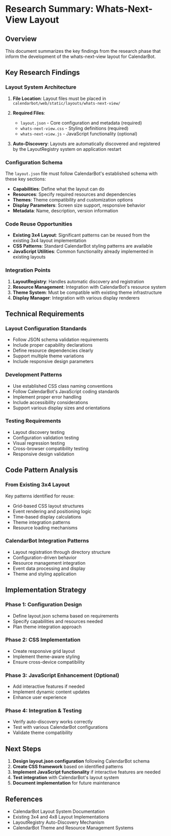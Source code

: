 # Research Summary: Whats-Next-View Layout

## Overview

This document summarizes the key findings from the research phase that inform the development of the whats-next-view layout for CalendarBot.

## Key Research Findings

### Layout System Architecture

1. **File Location**: Layout files must be placed in `calendarbot/web/static/layouts/whats-next-view/`
2. **Required Files**:
   - `layout.json` - Core configuration and metadata (required)
   - `whats-next-view.css` - Styling definitions (required)
   - `whats-next-view.js` - JavaScript functionality (optional)

3. **Auto-Discovery**: Layouts are automatically discovered and registered by the LayoutRegistry system on application restart

### Configuration Schema

The `layout.json` file must follow CalendarBot's established schema with these key sections:

- **Capabilities**: Define what the layout can do
- **Resources**: Specify required resources and dependencies
- **Themes**: Theme compatibility and customization options
- **Display Parameters**: Screen size support, responsive behavior
- **Metadata**: Name, description, version information

### Code Reuse Opportunities

- **Existing 3x4 Layout**: Significant patterns can be reused from the existing 3x4 layout implementation
- **CSS Patterns**: Standard CalendarBot styling patterns are available
- **JavaScript Utilities**: Common functionality already implemented in existing layouts

### Integration Points

1. **LayoutRegistry**: Handles automatic discovery and registration
2. **Resource Management**: Integration with CalendarBot's resource system
3. **Theme System**: Must be compatible with existing theme infrastructure
4. **Display Manager**: Integration with various display renderers

## Technical Requirements

### Layout Configuration Standards

- Follow JSON schema validation requirements
- Include proper capability declarations
- Define resource dependencies clearly
- Support multiple theme variations
- Include responsive design parameters

### Development Patterns

- Use established CSS class naming conventions
- Follow CalendarBot's JavaScript coding standards
- Implement proper error handling
- Include accessibility considerations
- Support various display sizes and orientations

### Testing Requirements

- Layout discovery testing
- Configuration validation testing
- Visual regression testing
- Cross-browser compatibility testing
- Responsive design validation

## Code Pattern Analysis

### From Existing 3x4 Layout

Key patterns identified for reuse:
- Grid-based CSS layout structures
- Event rendering and positioning logic
- Time-based display calculations
- Theme integration patterns
- Resource loading mechanisms

### CalendarBot Integration Patterns

- Layout registration through directory structure
- Configuration-driven behavior
- Resource management integration
- Event data processing and display
- Theme and styling application

## Implementation Strategy

### Phase 1: Configuration Design
- Define layout.json schema based on requirements
- Specify capabilities and resources needed
- Plan theme integration approach

### Phase 2: CSS Implementation
- Create responsive grid layout
- Implement theme-aware styling
- Ensure cross-device compatibility

### Phase 3: JavaScript Enhancement (Optional)
- Add interactive features if needed
- Implement dynamic content updates
- Enhance user experience

### Phase 4: Integration & Testing
- Verify auto-discovery works correctly
- Test with various CalendarBot configurations
- Validate theme compatibility

## Next Steps

1. **Design layout.json configuration** following CalendarBot schema
2. **Create CSS framework** based on identified patterns
3. **Implement JavaScript functionality** if interactive features are needed
4. **Test integration** with CalendarBot's layout system
5. **Document implementation** for future maintenance

## References

- CalendarBot Layout System Documentation
- Existing 3x4 and 4x8 Layout Implementations
- LayoutRegistry Auto-Discovery Mechanism
- CalendarBot Theme and Resource Management Systems